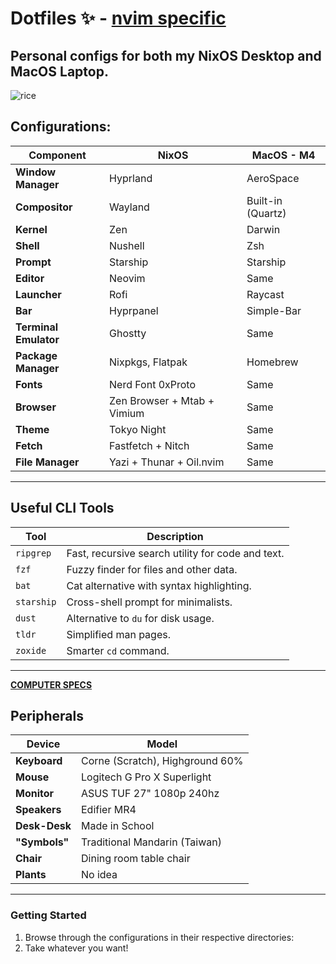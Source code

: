 # Dotfiles ✨ - [nvim specific](https://github.com/wyattgill9/nvim)
Personal configs for both my **NixOS** Desktop and **MacOS** Laptop.  
---
![rice](https://github.com/user-attachments/assets/11da9964-abb3-4ce2-947c-97df762cf48f)

## Configurations:  
| **Component**         | **NixOS**                       | **MacOS - M4**              |  
|------------------------|----------------------------------|-----------------------------|  
| **Window Manager**     | Hyprland                       | AeroSpace                    |  
| **Compositor**         | Wayland                        | Built-in (Quartz)              |  
| **Kernel**             | Zen                            | Darwin                     | 
| **Shell**              | Nushell                        | Zsh                        |  
| **Prompt**             | Starship                       | Starship                    |  
| **Editor**             | Neovim                         | Same           |  
| **Launcher**           | Rofi                           | Raycast          |  
| **Bar**                | Hyprpanel                      | Simple-Bar                    |  
| **Terminal Emulator**  | Ghostty                        | Same                     |  
| **Package Manager**    | Nixpkgs, Flatpak     | Homebrew                       |  
| **Fonts**              | Nerd Font 0xProto              | Same           |  
| **Browser**            | Zen Browser + Mtab + Vimium   | Same          |  
| **Theme**              | Tokyo Night                    | Same                 |  
| **Fetch**              | Fastfetch + Nitch              | Same                    |
| **File Manager**       | Yazi + Thunar + Oil.nvim      | Same               |

---

## Useful CLI Tools

| Tool        | Description                                |
|-------------|--------------------------------------------|
| `ripgrep`   | Fast, recursive search utility for code and text. |
| `fzf`       | Fuzzy finder for files and other data.     |
| `bat`       | Cat alternative with syntax highlighting.  |
| `starship`  | Cross-shell prompt for minimalists.        | 
| `dust`      | Alternative to `du` for disk usage.        |
| `tldr`      | Simplified man pages.                      |
| `zoxide`    | Smarter `cd` command.                      |

---

[**COMPUTER SPECS**](https://pcpartpicker.com/list/ygQKGJ)


## Peripherals

| **Device**      | **Model**                     |
|----------------|------------------------------|
| **Keyboard**   | Corne (Scratch), Highground 60% |
| **Mouse**      | Logitech G Pro X Superlight  |
| **Monitor**    | ASUS TUF 27" 1080p 240hz |
| **Speakers**   |      Edifier MR4         | 
|  **Desk-Desk** |      Made in School      |
|  **"Symbols"** |        Traditional Mandarin (Taiwan)         |
| **Chair**      | Dining room table chair  |
| **Plants**     | No idea                  |

---

### Getting Started  
1. Browse through the configurations in their respective directories:  
2. Take whatever you want!
